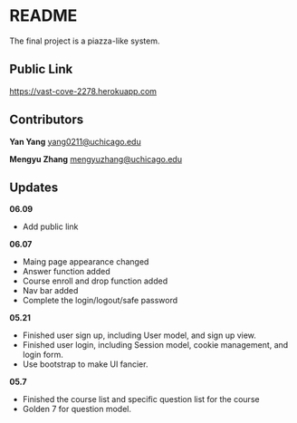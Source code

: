 README
======

The final project is a piazza-like system.

Public Link
-----------
https://vast-cove-2278.herokuapp.com

Contributors
------------

**Yan Yang** yang0211@uchicago.edu

**Mengyu Zhang** mengyuzhang@uchicago.edu

Updates
-------
**06.09**
- Add public link

**06.07**
- Maing page appearance changed
- Answer function added
- Course enroll and drop function added
- Nav bar added
- Complete the login/logout/safe password

**05.21**
- Finished user sign up, including User model, and sign up view.
- Finished user login, including Session model, cookie management, and login form. 
- Use bootstrap to make UI fancier. 

**05.7** 
- Finished the course list and specific question list for the course
- Golden 7 for question model. 

